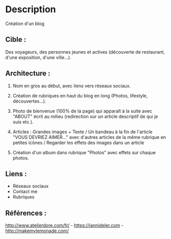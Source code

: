 # Description
Création d'un blog

## Cible :
Des voyageurs, des personnes jeunes et actives (découverte de restaurant, d'une exposition, d'une ville...).

## Architecture :
1. Nom en gros au début, avec liens vers réseaux sociaux. 

2. Création de rubriques en haut du blog en long (Photos, lifestyle, découvertes...).

4. Photo de bienvenue (100% de la page) qui apparaît à la suite avec "ABOUT" écrit au milieu (redirection sur un article descriptif de qui je suis etc.).

5. Articles : Grandes images + Texte / Un bandeau à la fin de l'article "VOUS DEVRIEZ AIMER..." avec d'autres articles de la même rubrique en petites icônes / Regarder les effets des images dans un article

6. Création d'un album dans rubrique "Photos" avec effets sur chaque photos. 


## Liens :
- Réseaux sociaux
- Contact me
- Rubriques


## Références : 
http://www.atelierdore.com/fr/ - 
https://jannideler.com - 
http://makemylemonade.com/

